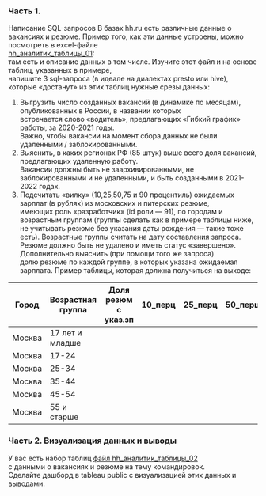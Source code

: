 ### Часть 1. 
Написание SQL-запросов
В базах hh.ru есть различные данные о вакансиях и резюме. Пример того, как эти данные устроены, можно посмотреть в excel-файле  
[hh_аналитик_таблицы_01](https://docs.google.com/spreadsheets/d/1uWEjt5zsLtj7kAxD54DYmIKz8Tg-RB4i4GCagHDgXYM/edit?gid=654043518#gid=654043518):  
там есть и описание данных в том числе. Изучите этот файл и на основе таблиц, указанных в примере,  
напишите 3 sql-запроса (в идеале на диалектах presto или hive), которые «достанут» из этих таблиц нужные срезы данных:  
1. Выгрузить число созданных вакансий (в динамике по месяцам), опубликованных в России, в названии которых  
   встречается слово «водитель», предлагающих «Гибкий график» работы, за 2020-2021 годы.  
   Важно, чтобы вакансии на момент сбора данных не были удаленными / заблокированными.  
3. Выяснить, в каких регионах РФ (85 штук) выше всего доля вакансий, предлагающих удаленную работу.  
   Вакансии должны быть не заархивированными, не заблокированными и не удаленными, и быть созданными в 2021-2022 годах.  
4. Подсчитать «вилку» (10,25,50,75 и 90 процентиль) ожидаемых зарплат (в рублях) из московских и питерских резюме,  
   имеющих роль «разработчик» (id роли — 91), по городам и возрастным группам (группы сделать как в примере таблицы
   ниже, не учитывать резюме без указания даты рождения — такие тоже есть). Возрастные группы считать на дату
   составления запроса.  
   Резюме должно быть не удалено и иметь статус «завершено». Дополнительно выяснить (при помощи того же запроса)  
   долю резюме по каждой группе, в которых указана ожидаемая зарплата.
   Пример таблицы, которая должна получиться на выходе:
    
|Город|Возрастная группа|Доля резюм с указ.зп|10_перц|25_перц|50_перц|75_перц|90_перц|
|---|---|---|---|---|---|---|---|
|Москва|17 лет и младше|||||||
|Москва|17-24||||||
|Москва|25-34|||||||
|Москва|35-44|||||||
|Москва|45-54|||||||
|Москва|55 и старше|||||||


### Часть 2. Визуализация данных и выводы
У вас есть набор таблиц [файл hh_аналитик_таблицы_02](https://docs.google.com/spreadsheets/d/1MP6tTQie9TRZZCWDh-dUPAF-7nmRyONtN4dz7kdbbAc/edit?gid=722560272#gid=722560272)  
с данными о вакансиях и резюме на тему командировок.  
Сделайте дашборд в tableau public с визуализацией этих данных и выводами.  

   
   
